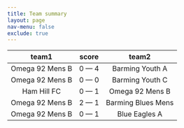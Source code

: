 ```yaml
---
title: Team summary
layout: page
nav-menu: false
exclude: true
---
```




|      team1      |    score    |       team2        |
|:---------------:|:-----------:|:------------------:|
| Omega 92 Mens B | 0 &mdash; 4 |  Barming Youth A   |
| Omega 92 Mens B | 0 &mdash; 0 |  Barming Youth C   |
|   Ham Hill FC   | 0 &mdash; 1 |  Omega 92 Mens B   |
| Omega 92 Mens B | 2 &mdash; 1 | Barming Blues Mens |
| Omega 92 Mens B | 0 &mdash; 1 |   Blue Eagles A    |

 <br /><br /><br />